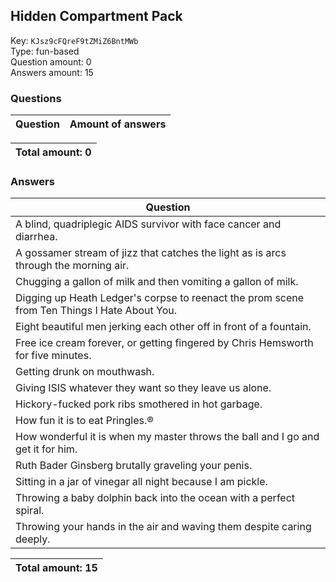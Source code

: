 ## Hidden Compartment Pack
Key: `KJsz9cFQreF9tZMiZ6BntMWb`  
Type: fun-based  
Question amount: 0  
Answers amount: 15
### Questions
| Question | Amount of answers |
|---|---|

|Total amount: 0|
|---|

### Answers
| Question |
|---|
| A blind, quadriplegic AIDS survivor with face cancer and diarrhea. |
| A gossamer stream of jizz that catches the light as is arcs through the morning air. |
| Chugging a gallon of milk and then vomiting a gallon of milk. |
| Digging up Heath Ledger's corpse to reenact the prom scene from Ten Things I Hate About You. |
| Eight beautiful men jerking each other off in front of a fountain. |
| Free ice cream forever, or getting fingered by Chris Hemsworth for five minutes. |
| Getting drunk on mouthwash. |
| Giving ISIS whatever they want so they leave us alone. |
| Hickory-fucked pork ribs smothered in hot garbage. |
| How fun it is to eat Pringles.® |
| How wonderful it is when my master throws the ball and I go and get it for him. |
| Ruth Bader Ginsberg brutally graveling your penis. |
| Sitting in a jar of vinegar all night because I am pickle. |
| Throwing a baby dolphin back into the ocean with a perfect spiral. |
| Throwing your hands in the air and waving them despite caring deeply. |

|Total amount: 15|
|---|